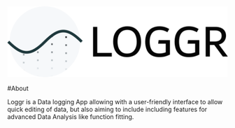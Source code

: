 ![Loggr Logo](LogoFont.png)

#About

Loggr is a Data logging App allowing with a user-friendly interface to allow
quick editing of data, but also aiming to include including features for advanced 
Data Analysis like function fitting.
